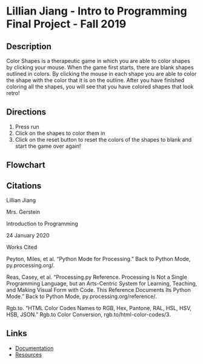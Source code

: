 # Lillian Jiang - Intro to Programming Final Project - Fall 2019

## Description  
Color Shapes is a therapeutic game in which you are able to color shapes by clicking your mouse. When the game first starts, there are blank shapes outlined in colors. By clicking the mouse in each shape you are able to color the shape with the color that it is on the outline. After you have finished coloring all the shapes, you will see that you have colored shapes that look retro! 

## Directions
1. Press run
2. Click on the shapes to color them in
3. Click on the reset button to reset the colors of the shapes to blank and start the game over again!

## Flowchart

## Citations
Lillian Jiang

Mrs. Gerstein

Introduction to Programming

24 January 2020

Works Cited

Peyton, Miles, et al. “Python Mode for Processing.” Back to Python Mode, py.processing.org/.

Reas, Casey, et al. “Processing.py Reference. Processing Is Not a Single Programming Language, but an Arts-Centric System for Learning, Teaching, and Making Visual Form with Code. This Reference Documents Its Python Mode.” Back to Python Mode, py.processing.org/reference/.

Rgb.to. “HTML Color Codes Names to RGB, Hex, Pantone, RAL, HSL, HSV, HSB, JSON.” Rgb.to Color Conversion, rgb.to/html-color-codes/3.

## Links

* [Documentation](documentation.md)
* [Resources](resources.md)
